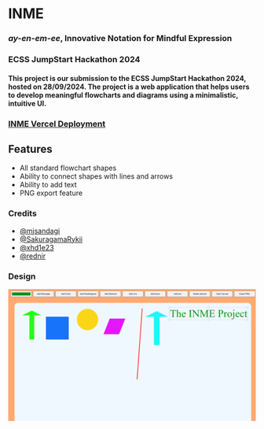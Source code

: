 # INME

### _ay-en-em-ee_, Innovative Notation for Mindful Expression

### ECSS JumpStart Hackathon 2024

#### This project is our submission to the ECSS JumpStart Hackathon 2024, hosted on 28/09/2024. The project is a web application that helps users to develop meaningful flowcharts and diagrams using a minimalistic, intuitive UI.

### [INME Vercel Deployment](https://inme-tau.vercel.app/)

## Features

-   All standard flowchart shapes
-   Ability to connect shapes with lines and arrows
-   Ability to add text
-   PNG export feature

### Credits

-   [@mjsandagi](https://github.com/mjsandagi)
-   [@SakuragamaRykii](https://github.com/SakuragamaRykii)
-   [@xhd1e23](https://github.com/xhd1e23)
-   [@rednir](https://github.com/rednir)

### Design

![INME Design](./assets/inme.png)
